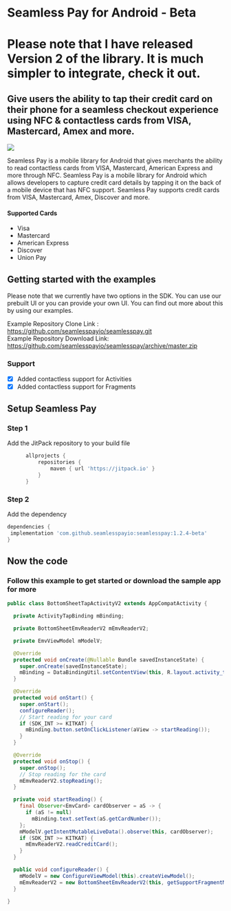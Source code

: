 # Seamless Pay for Android - Beta
# Please note that I have released Version 2 of the library. It is much simpler to integrate, check it out.
## Give users the ability to tap their credit card on their phone for a seamless checkout experience using NFC & contactless cards from VISA, Mastercard, Amex and more.

[![](https://jitpack.io/v/seamlesspayio/seamlesspay.svg)](https://jitpack.io/#seamlesspayio/seamlesspay)

Seamless Pay is a mobile library for Android that gives merchants the ability to read contactless cards from VISA, Mastercard, American Express and more through NFC.
Seamless Pay is a mobile library for Android which allows developers to capture credit card details by tapping it on the back of a mobile device that has NFC support.
Seamless Pay supports credit cards from VISA, Mastercard, Amex, Discover and more.

#### Supported Cards
 - Visa
 - Mastercard
 - American Express
 - Discover
 - Union Pay

## Getting started with the examples
Please note that we currently have two options in the SDK. You can use our prebuilt UI or you can provide your own UI.
You can find out more about this by using our examples.

Example Repository Clone Link : https://github.com/seamlesspayio/seamlesspay.git </br>
Example Repository Download Link: https://github.com/seamlesspayio/seamlesspay/archive/master.zip

### Support

- [x] Added contactless support for Activities
- [x] Added contactless support for Fragments

## Setup Seamless Pay

### Step 1
Add the JitPack repository to your build file
```groovy
      allprojects {
          repositories {
              maven { url 'https://jitpack.io' }
          }
      }
```

### Step 2
Add the dependency
```groovy
dependencies {
 implementation 'com.github.seamlesspayio:seamlesspay:1.2.4-beta'
}
```

## Now the code
### Follow this example to get started or download the sample app for more
```Java
public class BottomSheetTapActivityV2 extends AppCompatActivity {

  private ActivityTapBinding mBinding;

  private BottomSheetEmvReaderV2 mEmvReaderV2;

  private EmvViewModel mModelV;

  @Override
  protected void onCreate(@Nullable Bundle savedInstanceState) {
    super.onCreate(savedInstanceState);
    mBinding = DataBindingUtil.setContentView(this, R.layout.activity_tap);
  }

  @Override
  protected void onStart() {
    super.onStart();
    configureReader();
    // Start reading for your card
    if (SDK_INT >= KITKAT) {
      mBinding.button.setOnClickListener(aView -> startReading());
    }
  }

  @Override
  protected void onStop() {
    super.onStop();
    // Stop reading for the card
    mEmvReaderV2.stopReading();
  }

  private void startReading() {
    final Observer<EmvCard> cardObserver = aS -> {
      if (aS != null)
        mBinding.text.setText(aS.getCardNumber());
    };
    mModelV.getIntentMutableLiveData().observe(this, cardObserver);
    if (SDK_INT >= KITKAT) {
      mEmvReaderV2.readCreditCard();
    }
  }

  public void configureReader() {
    mModelV = new ConfigureViewModel(this).createViewModel();
    mEmvReaderV2 = new BottomSheetEmvReaderV2(this, getSupportFragmentManager());
  }

}
```
